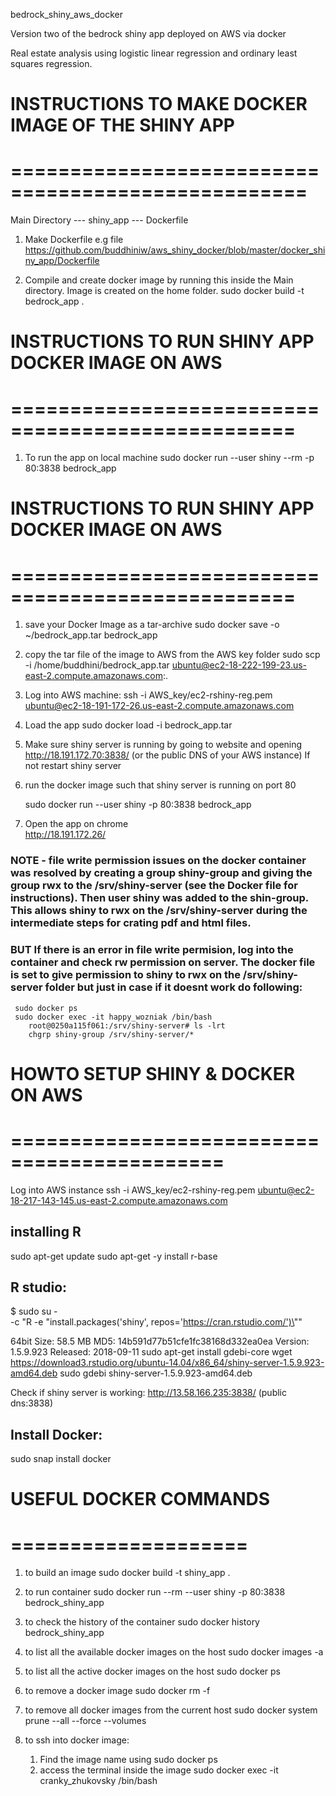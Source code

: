 bedrock_shiny_aws_docker

Version two of the bedrock shiny app deployed on AWS via docker

Real estate analysis using logistic linear regression and ordinary least squares regression.


# INSTRUCTIONS TO MAKE DOCKER IMAGE OF THE SHINY APP
# ===================================================

Main Directory
	--- shiny_app
	--- Dockerfile

1. Make Dockerfile
	e.g file
	https://github.com/buddhiniw/aws_shiny_docker/blob/master/docker_shiny_app/Dockerfile

2. Compile and create docker image by running this inside the Main directory. Image is created on the home folder.
	sudo docker build -t bedrock_app .


# INSTRUCTIONS TO RUN SHINY APP DOCKER IMAGE ON AWS
# ==================================================

1. To run the app on local machine
	sudo docker run  --user shiny --rm -p 80:3838 bedrock_app


 # INSTRUCTIONS TO RUN SHINY APP DOCKER IMAGE ON AWS
 # ==================================================

1. save your Docker Image as a tar-archive
	sudo docker save -o ~/bedrock_app.tar bedrock_app

2. copy the tar file of the image to AWS from the AWS key folder
	sudo scp -i <path-to-aws key> /home/buddhini/bedrock_app.tar ubuntu@ec2-18-222-199-23.us-east-2.compute.amazonaws.com:.

3. Log into AWS machine:
	ssh -i AWS_key/ec2-rshiny-reg.pem ubuntu@ec2-18-191-172-26.us-east-2.compute.amazonaws.com

4. Load the app
	sudo docker load -i bedrock_app.tar 
		
5. Make sure shiny server is running by going to website and opening
	http://18.191.172.70:3838/   (or the public DNS of your AWS instance)
	If not restart shiny server

6. run the docker image such that shiny server is running on port 80

	sudo docker run --user shiny -p 80:3838 bedrock_app

7. Open the app on chrome	
	http://18.191.172.26/
	
### NOTE - file write permission issues on the docker container was resolved by creating a group shiny-group and giving the group rwx to the /srv/shiny-server (see the Docker file for instructions). Then user shiny was added to the shin-group. This allows shiny to rwx on the /srv/shiny-server during the intermediate steps for crating pdf and html files.

### BUT If there is an error in file write permision, log into the container and check rw permission on server. The docker file is set to give permission to shiny to rwx on the /srv/shiny-server folder but just in case if it doesnt work do following:

	 sudo docker ps
	 sudo docker exec -it happy_wozniak /bin/bash
	 	root@0250a115f061:/srv/shiny-server# ls -lrt		
		chgrp shiny-group /srv/shiny-server/*



# HOWTO SETUP SHINY & DOCKER ON AWS
# ============================================

Log into AWS instance
	ssh -i AWS_key/ec2-rshiny-reg.pem ubuntu@ec2-18-217-143-145.us-east-2.compute.amazonaws.com

## installing R
sudo apt-get update
sudo apt-get -y install r-base

## R studio:
$ sudo su - \
-c "R -e \"install.packages('shiny', repos='https://cran.rstudio.com/')\""

64bit
Size:  58.5 MB MD5: 14b591d77b51cfe1fc38168d332ea0ea Version:  1.5.9.923 Released:  2018-09-11
	sudo apt-get install gdebi-core
	wget https://download3.rstudio.org/ubuntu-14.04/x86_64/shiny-server-1.5.9.923-amd64.deb
	sudo gdebi shiny-server-1.5.9.923-amd64.deb


Check if shiny server is working:
http://13.58.166.235:3838/ (public dns:3838)


## Install Docker:
sudo snap install docker





# USEFUL DOCKER COMMANDS
# ====================
1. to build an image
sudo docker build -t shiny_app .

2. to run container
sudo docker run --rm --user shiny -p 80:3838 bedrock_shiny_app

3. to check the history of the container
sudo docker history bedrock_shiny_app

4. to list all the available docker images on the host
sudo docker images -a

5. to list all the active docker images on the host
sudo docker ps

6. to remove a docker image
sudo docker rm -f <image id>

7. to remove all docker images from the current host
sudo docker system prune --all --force --volumes

8. to ssh into docker image:
    1. Find the image name using 
	      sudo docker ps
    2. access the terminal inside the image
	      sudo docker exec -it cranky_zhukovsky /bin/bash




